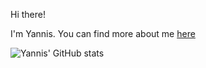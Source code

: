 Hi there!

I'm Yannis. You can find more about me [here](https://www.yannisgalanakis.com)

![Yannis' GitHub stats](https://github-readme-stats.vercel.app/api?username=ygalanak&show_icons=true&theme=default&count_private=true&hide=stars,prs)
